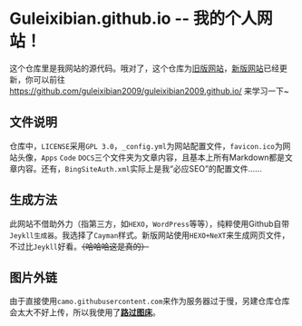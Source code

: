 # Guleixibian.github.io -- 我的个人网站！
这个仓库里是我网站的源代码。哦对了，这个仓库为[旧版网站](https://guleixibian.github.io/)，[新版网站](https://guleixibian2009.github.io/)已经更新，你可以前往 <https://github.com/guleixibian2009/guleixibian2009.github.io/> 来学习一下~

## 文件说明
仓库中，`LICENSE`采用`GPL 3.0`，`_config.yml`为网站配置文件，`favicon.ico`为网站头像，`Apps` `Code` `DOCS`三个文件夹为文章内容，且基本上所有Markdown都是文章内容。还有，`BingSiteAuth.xml`实际上是我“必应SEO”的配置文件......

## 生成方法

此网站不借助外力（指第三方，如`HEXO`，`WordPress`等等），纯粹使用Github自带`Jeykll生成器`。我选择了`Cayman`样式。新版网站使用`HEXO+NeXT`来生成网页文件，不过比`Jeykll`好看。~~（哈哈哈这是真的）~~

## 图片外链

由于直接使用`camo.githubusercontent.com`来作为服务器过于慢，另建仓库仓库会太大不好上传，所以我使用了[**路过图床**](https://imgtu.com/)。





